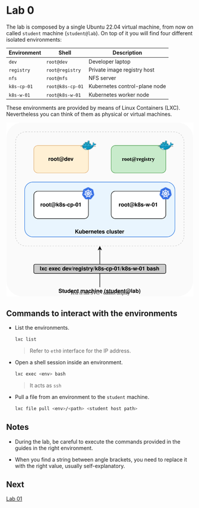 # Lab 0

The lab is composed by a single Ubuntu 22.04 virtual machine, from now on called `student` machine (`student@lab`).
On top of it you will find four different isolated environments:

| Environment | Shell | Description |
|---|---|---|
| `dev` | `root@dev` | Developer laptop |
| `registry` | `root@registry` | Private image registry host |
| `nfs` | `root@nfs` | NFS server |
| `k8s-cp-01` | `root@k8s-cp-01` | Kubernetes control-plane node |
| `k8s-w-01` | `root@k8s-w-01` | Kubernetes worker node |

These environments are provided by means of Linux Containers (LXC). Nevertheless you can think of them as physical or virtual machines.

![Lab](./img/lab.svg "Lab environment")

## Commands to interact with the environments

* List the environments.
  ```sh
  lxc list
  ```
  > Refer to `eth0` interface for the IP address.

* Open a shell session inside an environment.
  ```sh
  lxc exec <env> bash
  ```
  > It acts as `ssh`

* Pull a file from an environment to the `student` machine.
  ```sh
  lxc file pull <env>/<path> <student host path>
  ```

## Notes

* During the lab, be careful to execute the commands provided in the guides in the right environment.

* When you find a string between angle brackets, you need to replace it with the right value, usually self-explanatory.

## Next

[Lab 01](./lab01.md)